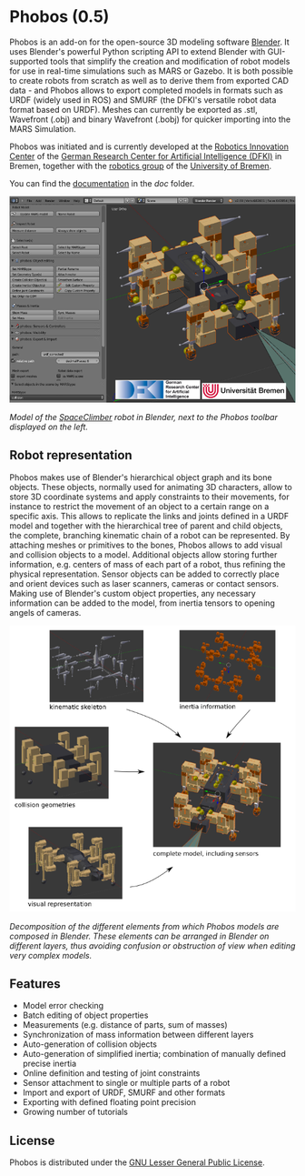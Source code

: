 Phobos (0.5)
============

Phobos is an add-on for the open-source 3D modeling software [Blender](http://www.blender.org). It uses Blender's powerful Python scripting API to extend Blender with GUI-supported tools that simplify the creation and modification of robot models for use in real-time simulations such as MARS or Gazebo. It is both possible to create robots from scratch as well as to derive them from exported CAD data - and Phobos allows to export completed models in formats such as URDF (widely used in ROS) and SMURF (the DFKI's versatile robot data format based on URDF). Meshes can currently be exported as .stl, Wavefront (.obj) and binary Wavefront (.bobj) for quicker importing into the MARS Simulation.

Phobos was initiated and is currently developed at the [Robotics Innovation Center](http://robotik.dfki-bremen.de/en/startpage.html) of the [German Research Center for Artificial Intelligence (DFKI)](http://www.dfki.de) in Bremen, together with the [robotics group](http://www.informatik.uni-bremen.de/robotik/index_en.php) of the [University of Bremen](http://www.uni-bremen.de/en.html).

You can find the [documentation](doc/phobos.md) in the *doc* folder.

![Model of the SpaceClimber robot in Blender, next to the Phobos toolbar displayed on the left.](doc/img/phobos_spaceclimber.png)

*Model of the [SpaceClimber](http://robotik.dfki-bremen.de/en/research/projects/spaceclimber-1.html) robot in Blender, next to the Phobos toolbar displayed on the left.*

## Robot representation
Phobos makes use of Blender's hierarchical object graph and its bone objects. These objects, normally used for animating 3D characters, allow to store 3D coordinate systems and apply constraints to their movements, for instance to restrict the movement of an object to a certain range on a specific axis. This allows to replicate the links and joints defined in a URDF model and together with the hierarchical tree of parent and child objects, the complete, branching kinematic chain of a robot can be represented.
By attaching meshes or primitives to the bones, Phobos allows to add visual and collision objects to a model. Additional objects allow storing further information, e.g. centers of mass of each part of a robot, thus refining the physical representation. Sensor objects can be added to correctly place and orient devices such as laser scanners, cameras or contact sensors. Making use of Blender's custom object properties, any necessary information can be added to the model, from inertia tensors to opening angels of cameras.

![Decomposition of the different elements from which Phobos models are composed in Blender.](doc/img/phobos_elements.png)

*Decomposition of the different elements from which Phobos models are composed in Blender. These elements can be arranged in Blender on different layers, thus avoiding confusion or obstruction of view when editing very complex models.*


## Features

- Model error checking
- Batch editing of object properties
- Measurements (e.g. distance of parts, sum of masses)
- Synchronization of mass information between different layers
- Auto-generation of collision objects
- Auto-generation of simplified inertia; combination of manually defined precise inertia
- Online definition and testing of joint constraints
- Sensor attachment to single or multiple parts of a robot
- Import and export of URDF, SMURF and other formats
- Exporting with defined floating point precision
- Growing number of tutorials

## License

Phobos is distributed under the [GNU Lesser General Public License](https://www.gnu.org/licenses/lgpl.html).
